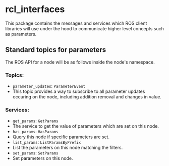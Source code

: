 # rcl_interfaces
This package contains the messages and services which ROS client libraries will use under the hood to
communicate higher level concepts such as parameters.


## Standard topics for parameters

The ROS API for a node will be as follows inside the node's namespace.

### Topics:
 * `parameter_updates`: `ParameterEvent`
  * This topic provides a way to subscribe to all parameter updates occuring on the node, including addition removal and changes in value.

### Services:

 * `get_params`: `GetParams`
  * The service to get the value of parameters which are set on this node.
 * `has_params`: `HasParams`
  * Query this node if specific parameters are set.
 * `list_params`: `ListParamsByPrefix`
  * List the parameters on this node matching the filters.
 * `set_params`: `SetParams`
  * Set parameters on this node.
